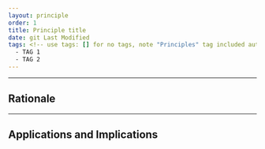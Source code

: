 ```yaml
---
layout: principle
order: 1
title: Principle title
date: git Last Modified
tags: <!-- use tags: [] for no tags, note "Principles" tag included automatically -->
  - TAG 1
  - TAG 2
---
```


<!-- Principle description -->

---

## Rationale

<!-- Rationale text -->

---

## Applications and Implications

<!-- Applications and implications text, it is best if these are bullet points -->
